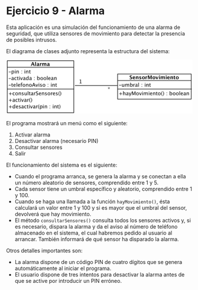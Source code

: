 # Ejercicio 9 - Alarma

Esta aplicación es una simulación del funcionamiento de una alarma de seguridad, que utiliza sensores de movimiento para detectar la presencia de posibles intrusos. 

El diagrama de clases adjunto representa la estructura del sistema:

![](alarma.png)

El programa mostrará un menú como el siguiente:

1. Activar alarma
2. Desactivar alarma (necesario PIN)
3. Consultar sensores
4. Salir

El funcionamiento del sistema es el siguiente:

- Cuando el programa arranca, se genera la alarma y se conectan a ella un número aleatorio de sensores, comprendido entre 1 y 5.
- Cada sensor tiene un umbral específico y aleatorio, comprendido entre 1 y 100.
- Cuando se haga una llamada a la función `hayMovimiento()`, ésta calculará un valor entre 1 y 100 y si es mayor que el umbral del sensor, devolverá que hay movimiento.
- El método `consultarSensores()` consulta todos los sensores activos y, si es necesario, dispara la alarma y da el aviso al número de teléfono almacenado en el sistema, el cual habremos pedido al usuario al arrancar. También informará de qué sensor ha disparado la alarma.

Otros detalles importantes son:

- La alarma dispone de un código PIN de cuatro dígitos que se genera automáticamente al iniciar el programa.
- El usuario dispone de tres intentos para desactivar la alarma antes de que se active por introducir un PIN erróneo.
